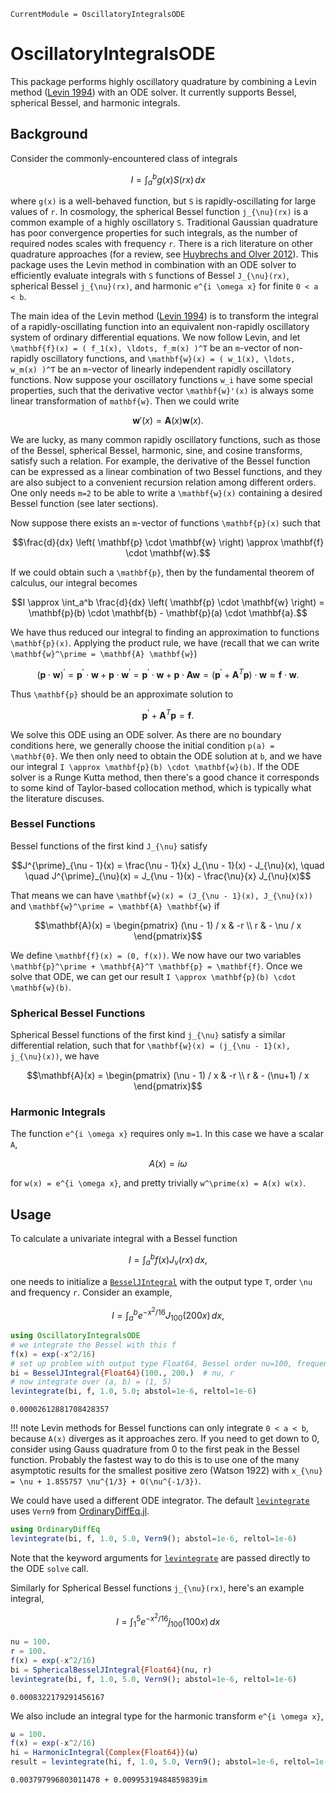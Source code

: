 ```@meta
CurrentModule = OscillatoryIntegralsODE
```

# OscillatoryIntegralsODE

This package performs highly oscillatory quadrature by combining a Levin method ([Levin 1994](https://www.sciencedirect.com/science/article/pii/0377042794001189)) with an ODE solver. It currently supports Bessel, spherical Bessel, and harmonic integrals. 

## Background

Consider the commonly-encountered class of integrals

```math
I = \int_a^b g(x) S(rx) \, dx
```

where ``g(x)`` is a well-behaved function, but ``S`` is rapidly-oscillating for large values of ``r``. In cosmology, the spherical Bessel function ``j_{\nu}(rx)`` is a common example of a highly oscillatory ``S``. Traditional Gaussian quadrature has poor convergence properties for such integrals, as the number of required nodes scales with frequency ``r``. There is a rich literature on other quadrature approaches (for a review, see [Huybrechs and Olver 2012](https://people.cs.kuleuven.be/~daan.huybrechs/research/HOQ.pdf)). This package uses the Levin method in combination with an ODE solver to efficiently evaluate integrals with ``S`` functions of Bessel ``J_{\nu}(rx)``, spherical Bessel ``j_{\nu}(rx)``, and harmonic ``e^{i \omega x}`` for finite ``0 < a < b``.

The main idea of the Levin method ([Levin 1994](https://www.sciencedirect.com/science/article/pii/0377042794001189)) is to transform the integral of a rapidly-oscillating function into an equivalent non-rapidly oscillatory system of ordinary differential equations. We now follow Levin, and let ``\mathbf{f}(x) = ( f_1(x), \ldots, f_m(x) )^T`` be an ``m``-vector of non-rapidly oscillatory functions, and ``\mathbf{w}(x) = ( w_1(x), \ldots, w_m(x) )^T`` be an ``m``-vector of linearly independent rapidly oscillatory functions. Now suppose your oscillatory functions ``w_i`` have some special properties, such that the derivative vector ``\mathbf{w}'(x)`` is always some linear transformation of ``mathbf{w}``. Then we could write 

```math
\mathbf{w}'(x) = \mathbf{A}(x) \mathbf{w}(x).
```
We are lucky, as many common rapidly oscillatory functions, such as those of the Bessel, spherical Bessel, harmonic, sine, and cosine transforms, satisfy such a relation. For example, the derivative of the Bessel function can be expressed as a linear combination of two Bessel functions, and they are also subject to a convenient recursion relation among different orders. One only needs ``m=2`` to be able to write a ``\mathbf{w}(x)`` containing a desired Bessel function (see later sections).

Now suppose there exists an ``m``-vector of functions ``\mathbf{p}(x)`` such that 
```math
\frac{d}{dx} \left( \mathbf{p} \cdot \mathbf{w} \right) \approx \mathbf{f} \cdot \mathbf{w}.
```
If we could obtain such a ``\mathbf{p}``, then by the fundamental theorem of calculus, our integral becomes
```math
I \approx \int_a^b \frac{d}{dx} \left( \mathbf{p}   \cdot \mathbf{w} \right) = \mathbf{p}(b) \cdot \mathbf{b} - \mathbf{p}(a) \cdot \mathbf{a}.
```
We have thus reduced our integral to finding an approximation to functions ``\mathbf{p}(x)``. Applying the product rule, we have (recall that we can write ``\mathbf{w}^\prime = \mathbf{A} \mathbf{w}``)
```math
(\mathbf{p} \cdot \mathbf{w})^\prime = \mathbf{p}^\prime \cdot \mathbf{w} + \mathbf{p} \cdot \mathbf{w}^\prime = \mathbf{p}^\prime \cdot \mathbf{w} + \mathbf{p} \cdot \mathbf{A} \mathbf{w} = (\mathbf{p}^\prime + \mathbf{A}^T \mathbf{p}) \cdot \mathbf{w} \approx \mathbf{f} \cdot \mathbf{w}.
```
Thus ``\mathbf{p}`` should be an approximate solution to 
```math
\mathbf{p}^\prime + \mathbf{A}^T \mathbf{p} = \mathbf{f}.
```
We solve this ODE using an ODE solver. As there are no boundary conditions here, we generally choose the initial condition ``p(a) = \mathbf{0}``. We then only need to obtain the ODE solution at ``b``, and we have our integral ``I \approx \mathbf{p}(b) \cdot \mathbf{w}(b)``. If the ODE solver is a Runge Kutta method, then there's a good chance it corresponds to some kind of Taylor-based collocation method, which is typically what the literature discuses.

### Bessel Functions
Bessel functions of the first kind ``J_{\nu}`` satisfy 
```math
J^{\prime}_{\nu - 1}(x) = \frac{\nu - 1}{x} J_{\nu - 1}(x) - J_{\nu}(x), \quad \quad
J^{\prime}_{\nu}(x) =  J_{\nu - 1}(x) - \frac{\nu}{x} J_{\nu}(x)
```
That means we can have ``\mathbf{w}(x) = (J_{\nu - 1}(x), J_{\nu}(x))`` and ``\mathbf{w}^\prime = \mathbf{A} \mathbf{w}`` if 
```math
\mathbf{A}(x) = \begin{pmatrix}
(\nu - 1) / x & -r \\ 
r &  - \nu / x
\end{pmatrix}
```
We define ``\mathbf{f}(x) = (0, f(x))``. We now have our two variables ``\mathbf{p}^\prime + \mathbf{A}^T \mathbf{p} = \mathbf{f}``. Once we solve that ODE, we can get our result ``I \approx \mathbf{p}(b) \cdot \mathbf{w}(b)``.

### Spherical Bessel Functions
Spherical Bessel functions of the first kind ``j_{\nu}`` satisfy a similar differential relation, such that for ``\mathbf{w}(x) = (j_{\nu - 1}(x), j_{\nu}(x))``, we have
```math
\mathbf{A}(x) = \begin{pmatrix}
(\nu - 1) / x & -r \\ 
r &  - (\nu+1) / x
\end{pmatrix}
```

### Harmonic Integrals
The function ``e^{i \omega x}`` requires only ``m=1``. In this case we have a scalar ``A``,
```math
A(x) = i \omega
```
for ``w(x) = e^{i \omega x}``, and pretty trivially ``w^\prime(x) = A(x) w(x)``.

## Usage

To calculate a univariate integral with a Bessel function
```math
I = \int_a^b f(x) J_{\nu}(r x) \, dx,
```
one needs to initialize a [`BesselJIntegral`](@ref) with the output type `T`, order ``\nu`` and frequency ``r``. Consider an example,
```math
I = \int_a^b e^{-x^2/16} J_{100}(200 x) \, dx,
```
```julia
using OscillatoryIntegralsODE
# we integrate the Bessel with this f
f(x) = exp(-x^2/16)
# set up problem with output type Float64, Bessel order nu=100, frequency r=100
bi = BesselJIntegral{Float64}(100., 200.)  # nu, r
# now integrate over (a, b) = (1, 5)
levintegrate(bi, f, 1.0, 5.0; abstol=1e-6, reltol=1e-6)
```
```
0.00002612881708428357
```

!!! note
    Levin methods for Bessel functions can only integrate ``0 < a < b``, because ``A(x)`` diverges as it approaches zero. If you need to get down to 0, consider using Gauss quadrature from 0 to the first peak in the Bessel function. Probably the fastest way to do this is to use one of the many asymptotic results for the smallest positive zero (Watson 1922) with ``x_{\nu} = \nu + 1.855757 \nu^{1/3} + O(\nu^{-1/3})``.

We could have used a different ODE integrator. The default [`levintegrate`](@ref) uses `Vern9` from [OrdinaryDiffEq.jl](https://diffeq.sciml.ai/stable/solvers/ode_solve/#Recommended-Methods).

```julia
using OrdinaryDiffEq
levintegrate(bi, f, 1.0, 5.0, Vern9(); abstol=1e-6, reltol=1e-6)
```
Note that the keyword arguments for [`levintegrate`](@ref) are passed directly to the ODE `solve` call.

Similarly for Spherical Bessel functions ``j_{\nu}(rx)``, here's an example integral,
```math
I = \int_1^5 e^{-x^2/16} j_{100}(100 x)\, dx
```

```julia
nu = 100.
r = 100.
f(x) = exp(-x^2/16)
bi = SphericalBesselJIntegral{Float64}(nu, r)
levintegrate(bi, f, 1.0, 5.0, Vern9(); abstol=1e-6, reltol=1e-6)
```
```
0.0008322179291456167
```

We also include an integral type for the harmonic transform ``e^{i \omega x}``,
```julia
ω = 100.
f(x) = exp(-x^2/16)
hi = HarmonicIntegral{Complex{Float64}}(ω)
result = levintegrate(hi, f, 1.0, 5.0, Vern9(); abstol=1e-6, reltol=1e-6)
```
```
0.003797996803011478 + 0.00995319484859839im
```
